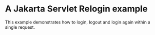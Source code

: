 # A Jakarta Servlet Relogin example

This example demonstrates how to login, logout and login again within a single request.
